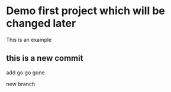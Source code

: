 # Demo first project which will be changed later

This is an example
## this is a new commit

add go go gone

new branch
